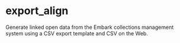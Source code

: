 # export_align

Generate linked open data from the Embark collections management system using a CSV export template and CSV on the Web.